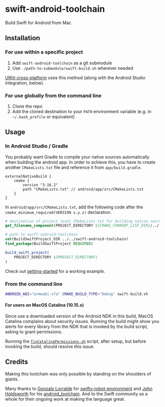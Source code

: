 # swift-android-toolchain

Build Swift for Android from Mac

## Installation

### For use within a specific project

1. Add `swift-android-toolchain` as a git submodule
2. Use `./path-to-submodule/swift-build.sh` wherever needed

[UIKit-cross-platform](https://github.com/flowkey/UIKit-cross-platform) uses this method (along with the Android Studio integration, below).

### For use globally from the command line

1. Clone the repo
1. Add the cloned destination to your `PATH` environment variable (e.g. in `~/.bash_profile` or equivalent)

## Usage

### In Android Studio / Gradle

You probably want Gradle to compile your native sources automatically when building the android app. In order to achieve this, you have to create another `CMakeLists.txt` file and reference it from `app/build.gradle`.

```Gradle
externalNativeBuild {
    cmake {
        version "3.16.2"
        path "CMakeLists.txt" // android/app/src/CMakeLists.txt
    }
}
```

In `android/app/src/CMakeLists.txt`, add the following code after the `cmake_minimum_required(VERSION x.y.z)` declaration.

```CMake
# destination of project level CMakeLists.txt for building native sources
get_filename_component(PROJECT_DIRECTORY ${CMAKE_CURRENT_LIST_DIR}/../../ ABSOLUTE)

# path to swift-android-toolchain
set(BuildSwiftProject_DIR ../../swift-android-toolchain)
find_package(BuildSwiftProject REQUIRED)

build_swift_project(
    PROJECT_DIRECTORY ${PROJECT_DIRECTORY}
)
```

Check out [getting-started](https://github.com/flowkey/UIKit-cross-platform/tree/master/samples/getting-started) for a working example.

### From the command line

```bash
ANDROID_ABI="armeabi-v7a" CMAKE_BUILD_TYPE="Debug" swift-build.sh
```

#### For users on MacOS Catalina (10.15.x)

Since use a downloaded version of the Android NDK in this build, MacOS Catalina complains about security issues. Running the build might show you alerts for every library from the NDK that is invoked by the build script, asking to grant permissions.

Running the [`fixCatalinaPermissions.sh`](fixCatalinaPermissions.sh) script, after setup, but before invoking the build, should resolve this issue.

## Credits

Making this toolchain was only possible by standing on the shoulders of giants.

Many thanks to [Gonzalo Lorralde](https://github.com/gonzalolarralde) for [swifty-robot-environment](https://github.com/gonzalolarralde/swifty-robot-environment) and [John Holdsworth](https://github.com/johnno1962) for his [android_toolchain](https://github.com/SwiftJava/android_toolchain). And to the Swift community as a whole for their ongoing work at making the language great.
